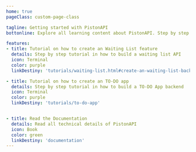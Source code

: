 ```yaml
---
home: true
pageClass: custom-page-class

tagline: Getting started with PistonAPI
bottonline: Explore all learning content about PistonAPI. Step by step tutorials and documentation.

features:
- title: Tutorial on how to create an Waiting List feature
  details: Step by step tutorial in how to build a waiting list API
  icon: Terminal
  color: purple
  linkDestiny: 'tutorials/waiting-list.html#create-an-waiting-list-backend-feature'

- title: Tutorial on how to create an TO-DO app
  details: Step by step tutorial in how to build a TO-DO App backend
  icon: Terminal
  color: purple
  linkDestiny: 'tutorials/to-do-app'


- title: Read the Documentation
  details: Read all technical details of PistonAPI
  icon: Book
  color: green
  linkDestiny: 'documentation'
---
```

